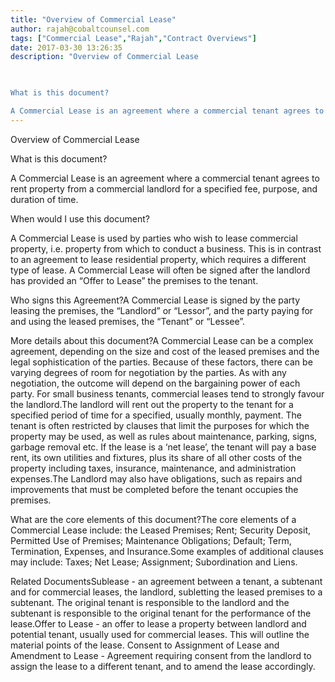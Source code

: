 ```yaml
---
title: "Overview of Commercial Lease"
author: rajah@cobaltcounsel.com
tags: ["Commercial Lease","Rajah","Contract Overviews"]
date: 2017-03-30 13:26:35
description: "Overview of Commercial Lease

 

What is this document?

A Commercial Lease is an agreement where a commercial tenant agrees to rent property from a commercial landlord for a specified fee, purpose, a..."
---
```


Overview of Commercial Lease

 

What is this document?

A Commercial Lease is an agreement where a commercial tenant agrees to rent property from a commercial landlord for a specified fee, purpose, and duration of time.

 

When would I use this document?

A Commercial Lease is used by parties who wish to lease commercial property, i.e. property from which to conduct a business. This is in contrast to an agreement to lease residential property, which requires a different type of lease.  A Commercial Lease will often be signed after the landlord has provided an “Offer to Lease” the premises to the tenant.

 

Who signs this Agreement?A Commercial Lease is signed by the party leasing the premises, the “Landlord” or “Lessor”, and the party paying for and using the leased premises, the “Tenant” or “Lessee”.

 

More details about this document?A Commercial Lease can be a complex agreement, depending on the size and cost of the leased premises and the legal sophistication of the parties. Because of these factors, there can be varying degrees of room for negotiation by the parties. As with any negotiation, the outcome will depend on the bargaining power of each party. For small business tenants, commercial leases tend to strongly favour the landlord.The landlord will rent out the property to the tenant for a specified period of time for a specified, usually monthly, payment. The tenant is often restricted by clauses that limit the purposes for which the property may be used, as well as rules about maintenance, parking, signs, garbage removal etc. If the lease is a ‘net lease’, the tenant will pay a base rent, its own utilities and fixtures, plus its share of all other costs of the property including taxes, insurance, maintenance, and administration expenses.The Landlord may also have obligations, such as repairs and improvements that must be completed before the tenant occupies the premises. 

 

What are the core elements of this document?The core elements of a Commercial Lease include: the Leased Premises; Rent; Security Deposit, Permitted Use of Premises; Maintenance Obligations; Default; Term, Termination, Expenses, and Insurance.Some examples of additional clauses may include: Taxes; Net Lease; Assignment; Subordination and Liens.

 

Related DocumentsSublease - an agreement between a tenant, a subtenant and for commercial leases, the landlord, subletting the leased premises to a subtenant. The original tenant is responsible to the landlord and the subtenant is responsible to the original tenant for the performance of the lease.Offer to Lease - an offer to lease a property between landlord and potential tenant, usually used for commercial leases. This will outline the material points of the lease. Consent to Assignment of Lease and Amendment to Lease - Agreement requiring consent from the landlord to assign the lease to a different tenant, and to amend the lease accordingly.